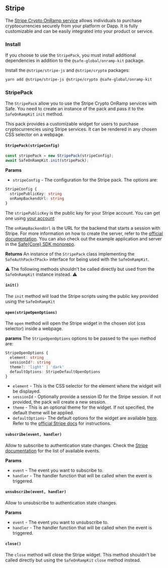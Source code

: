 ## Stripe

The [Stripe Crypto OnRamp service](https://stripe.com/docs/crypto/overview) allows individuals to purchase cryptocurrencies securely from your platform or Dapp. It is fully customizable and can be easily integrated into your product or service.

### Install

If you choose to use the `StripePack`, you must install additional dependencies in addition to the `@safe-global/onramp-kit` package.

Install the `@stripe/stripe-js` and `@stripe/crypto` packages:

```bash
yarn add @stripe/stripe-js @stripe/crypto @safe-global/onramp-kit
```

### StripePack

The `StripePack` allow you to use the Stripe Crypto OnRamp services with Safe. You need to create an instance of the pack and pass it to the `SafeOnRampKit` `init` method.

This pack provides a customizable widget for users to purchase cryptocurrencies using Stripe services. It can be rendered in any chosen CSS selector on a webpage.

#### `StripePack(stripeConfig)`

```typescript
const stripePack = new StripePack(stripeConfig);
await SafeOnRampKit.init(stripePack);
```

**Params**

- `stripeConfig` - The configuration for the Stripe pack. The options are:

```typescript
StripeConfig {
  stripePublicKey: string
  onRampBackendUrl: string
}
```

The `stripePublicKey` is the public key for your Stripe account. You can get one using [your account](https://stripe.com/docs/keys#obtain-api-keys)

The `onRampBackendUrl` is the URL for the backend that starts a session with Stripe. For more information on how to create the server, refer to the [official documentation](https://stripe.com/docs/crypto/quickstart#init-stripe). You can also check out the example application and server in the [Safe{Core} SDK monorepo](https://github.com/safe-global/safe-core-sdk/tree/main/packages/onramp-kit/example/server).

**Returns**
An instance of the `StripePack` class implementing the `SafeAuthPack<TPack>` interface for being used with the `SafeOnRampKit`.

⚠️ The following methods shouldn't be called directly but used from the `SafeOnRampKit` instance instead. ⚠️

#### `init()`

The `init` method will load the Stripe scripts using the public key provided using the `SafeOnRampKit`

#### `open(stripeOpenOptions)`

The `open` method will open the Stripe widget in the chosen slot (css selector) inside a webpage.

**params**
The `StripeOpenOptions` options to be passed to the `open` method are:

```typescript
StripeOpenOptions {
  element: string
  sessionId?: string
  theme?: 'light' | 'dark'
  defaultOptions: StripeDefaultOpenOptions
}
```

- `element` - This is the CSS selector for the element where the widget will be displayed.
- `sessionId` - Optionally provide a session ID for the Stripe session. If not provided, the pack will create a new session.
- `theme` - This is an optional theme for the widget. If not specified, the default theme will be applied.
- `defaultOptions`- The default options for the widget are available [here](https://github.com/safe-global/safe-core-sdk/blob/f2e8e82d88d815d7b278f605a125f4cfb2816020/packages/onramp-kit/src/packs/stripe/types.ts#L104-L109). Refer to the [official Stripe docs](https://stripe.com/docs/crypto/using-the-api) for instructions.

#### `subscribe(event, handler)`

Allow to subscribe to authentication state changes. Check the [Stripe documentation](https://stripe.com/docs/crypto/using-the-api#frontend-events) for the list of available events.

**Params**

- `event` - The event you want to subscribe to.
- `handler` - The handler function that will be called when the event is triggered.

#### `unsubscribe(event, handler)`

Allow to unsubscribe to authentication state changes.

**Params**

- `event` - The event you want to unsubscribe to.
- `handler` - The handler function that will be called when the event is triggered.

#### `close()`

The `close` method will close the Stripe widget. This method shouldn't be called directly but using the `SafeOnRampKit` `close` method instead.
